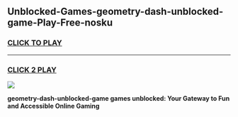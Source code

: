 
## Unblocked-Games-geometry-dash-unblocked-game-Play-Free-nosku
<h3>
<a href="https://premium76.site?title=geometry-dash-unblocked-game&ref=19M">CLICK TO PLAY</a></h3>
<hr>

<h3>
<a href="https://premium76.site?title=geometry-dash-unblocked-game&ref=19M">CLICK 2 PLAY</a>
  
</h3>

<a href="https://premium76.site?title=geometry-dash-unblocked-game&ref=19M"><img src="https://clearcache.store/games.png"></a>


**geometry-dash-unblocked-game games unblocked: Your Gateway to Fun and Accessible Online Gaming**

